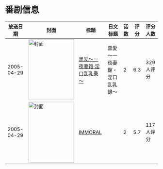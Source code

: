 # 番剧信息

|放送日期|封面|标题|日文标题|话数|评分|评分人数|
|---|---|---|---|---|---|---|
|2005-04-29|<img src="https://bangumi.tv/img/no_icon_subject.png" alt="封面" style="width:150px;height:200px;object-fit:cover;">|[黑爱～一夜妻馆·淫口乱乳录～](https://bangumi.tv/subject/44470)|黒愛～一夜妻館・淫口乱乳録～|2|6.3|329人评分|
|2005-04-29|<img src="https://bangumi.tv/img/no_icon_subject.png" alt="封面" style="width:150px;height:200px;object-fit:cover;">|[IMMORAL](https://bangumi.tv/subject/74452)||2|5.7|117人评分|
